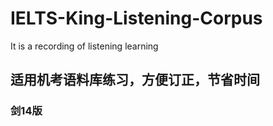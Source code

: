 # IELTS-King-Listening-Corpus
It is a recording of listening learning
## 适用机考语料库练习，方便订正，节省时间
### 剑14版

